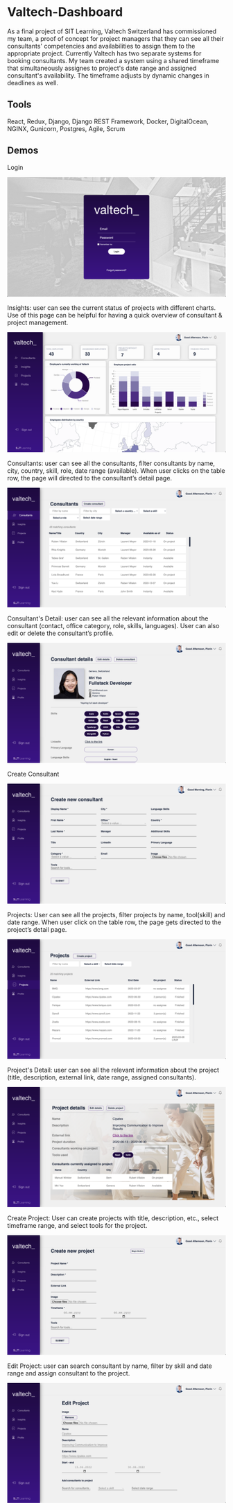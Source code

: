 # Valtech-Dashboard
As a final project of SIT Learning, Valtech Switzerland has commissioned my team, a proof of concept for project managers that they can see all their consultants' competencies and availabilities to assign them to the appropriate project. Currently Valtech has two separate systems for booking consultants. My team created a system using a shared timeframe that simultaneously assignes to project's date range and assigned consultant's availability. The timeframe adjusts by dynamic changes in deadlines as well.

## Tools
React, Redux, Django, Django REST Framework, Docker, DigitalOcean, NGINX, Gunicorn, Postgres, Agile, Scrum

## Demos

Login

![1](https://github.com/Linayoo/Valtech-Dashboard/blob/main/valtech-demos/login.png)


Insights: user can see the current status of projects with different charts. Use of this page can be helpful for having a quick overview of consultant & project management.

![2](https://github.com/Linayoo/Valtech-Dashboard/blob/main/valtech-demos/insights.png)


Consultants: user can see all the consultants, filter consultants by name, city, country, skill, role, date range (available). When user clicks on the table row, the page will directed to the consultant’s detail page.

![3](https://github.com/Linayoo/Valtech-Dashboard/blob/main/valtech-demos/consultants.png)


Consultant's Detail: user can see all the relevant information about the consultant (contact, office category, role, skills, languages). User can also edit or delete the consultant’s profile.

![4](https://github.com/Linayoo/Valtech-Dashboard/blob/main/valtech-demos/consultant-detail.png)


Create Consultant

![5](https://github.com/Linayoo/Valtech-Dashboard/blob/main/valtech-demos/create-consultant.png)


Projects: User can see all the projects, filter projects by name, tool(skill) and date range. When user click on the table row, the page gets directed to the project’s detail page.

![6](https://github.com/Linayoo/Valtech-Dashboard/blob/main/valtech-demos/projects.png)


Project's Detail: user can see all the relevant information about the project (title, description, external link, date range, assigned consultants).

![7](https://github.com/Linayoo/Valtech-Dashboard/blob/main/valtech-demos/project-detail.png)


Create Project: User can create projects with title, description, etc., select timeframe range, and select tools for the project.

![8](https://github.com/Linayoo/Valtech-Dashboard/blob/main/valtech-demos/create-project.png)


Edit Project: user can search consultant by name, filter by skill and date range and assign consultant to the project.

![9](https://github.com/Linayoo/Valtech-Dashboard/blob/main/valtech-demos/edit-project.png)

